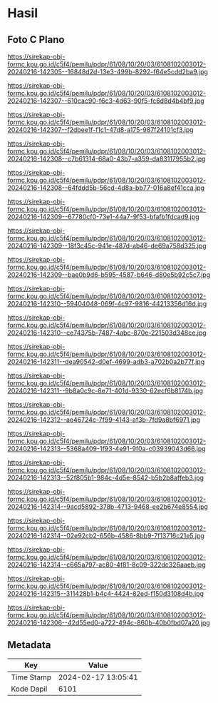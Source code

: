 # Hasil

## Foto C Plano

https://sirekap-obj-formc.kpu.go.id/c5f4/pemilu/pdpr/61/08/10/20/03/6108102003012-20240216-142305--16848d2d-13e3-499b-8292-f64e5cdd2ba9.jpg

https://sirekap-obj-formc.kpu.go.id/c5f4/pemilu/pdpr/61/08/10/20/03/6108102003012-20240216-142307--610cac90-f6c3-4d63-90f5-fc6d8d4b4bf9.jpg

https://sirekap-obj-formc.kpu.go.id/c5f4/pemilu/pdpr/61/08/10/20/03/6108102003012-20240216-142307--f2dbee1f-f1c1-47d8-a175-987f24101cf3.jpg

https://sirekap-obj-formc.kpu.go.id/c5f4/pemilu/pdpr/61/08/10/20/03/6108102003012-20240216-142308--c7b61314-68a0-43b7-a359-da83117955b2.jpg

https://sirekap-obj-formc.kpu.go.id/c5f4/pemilu/pdpr/61/08/10/20/03/6108102003012-20240216-142308--64fddd5b-56cd-4d8a-bb77-016a8ef41cca.jpg

https://sirekap-obj-formc.kpu.go.id/c5f4/pemilu/pdpr/61/08/10/20/03/6108102003012-20240216-142309--67780cf0-73e1-44a7-9f53-bfafb1fdcad9.jpg

https://sirekap-obj-formc.kpu.go.id/c5f4/pemilu/pdpr/61/08/10/20/03/6108102003012-20240216-142309--18f3c45c-941e-487d-ab46-de69a758d325.jpg

https://sirekap-obj-formc.kpu.go.id/c5f4/pemilu/pdpr/61/08/10/20/03/6108102003012-20240216-142309--bae0b9d6-b595-4587-b646-d80e5b92c5c7.jpg

https://sirekap-obj-formc.kpu.go.id/c5f4/pemilu/pdpr/61/08/10/20/03/6108102003012-20240216-142310--59404048-069f-4c97-9816-44213356d16d.jpg

https://sirekap-obj-formc.kpu.go.id/c5f4/pemilu/pdpr/61/08/10/20/03/6108102003012-20240216-142310--ce74375b-7487-4abc-870e-221503d348ce.jpg

https://sirekap-obj-formc.kpu.go.id/c5f4/pemilu/pdpr/61/08/10/20/03/6108102003012-20240216-142311--dea90542-d0ef-4699-adb3-a702b0a2b77f.jpg

https://sirekap-obj-formc.kpu.go.id/c5f4/pemilu/pdpr/61/08/10/20/03/6108102003012-20240216-142311--9b8a0c9c-8e71-401d-9330-62ecf6b8174b.jpg

https://sirekap-obj-formc.kpu.go.id/c5f4/pemilu/pdpr/61/08/10/20/03/6108102003012-20240216-142312--ae46724c-7f99-4143-af3b-7fd9a8bf6971.jpg

https://sirekap-obj-formc.kpu.go.id/c5f4/pemilu/pdpr/61/08/10/20/03/6108102003012-20240216-142313--5368a409-1f93-4e91-9f0a-c03939043d66.jpg

https://sirekap-obj-formc.kpu.go.id/c5f4/pemilu/pdpr/61/08/10/20/03/6108102003012-20240216-142313--52f805b1-984c-4d5e-8542-b5b2b8affeb3.jpg

https://sirekap-obj-formc.kpu.go.id/c5f4/pemilu/pdpr/61/08/10/20/03/6108102003012-20240216-142314--9acd5892-378b-4713-9468-ee2b674e8554.jpg

https://sirekap-obj-formc.kpu.go.id/c5f4/pemilu/pdpr/61/08/10/20/03/6108102003012-20240216-142314--02e92cb2-656b-4586-8bb9-7f13716c21e5.jpg

https://sirekap-obj-formc.kpu.go.id/c5f4/pemilu/pdpr/61/08/10/20/03/6108102003012-20240216-142314--c665a797-ac80-4f81-8c09-322dc326aaeb.jpg

https://sirekap-obj-formc.kpu.go.id/c5f4/pemilu/pdpr/61/08/10/20/03/6108102003012-20240216-142315--311428b1-b4c4-4424-82ed-f150d3108d4b.jpg

https://sirekap-obj-formc.kpu.go.id/c5f4/pemilu/pdpr/61/08/10/20/03/6108102003012-20240216-142306--42d55ed0-a722-494c-860b-40b0fbd07a20.jpg


## Metadata

| Key        | Value               |
| ---------- | ------------------- |
| Time Stamp | 2024-02-17 13:05:41 |
| Kode Dapil | 6101                |



